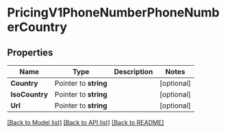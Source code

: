 # PricingV1PhoneNumberPhoneNumberCountry

## Properties

Name | Type | Description | Notes
------------ | ------------- | ------------- | -------------
**Country** | Pointer to **string** |  | [optional] 
**IsoCountry** | Pointer to **string** |  | [optional] 
**Url** | Pointer to **string** |  | [optional] 

[[Back to Model list]](../README.md#documentation-for-models) [[Back to API list]](../README.md#documentation-for-api-endpoints) [[Back to README]](../README.md)


